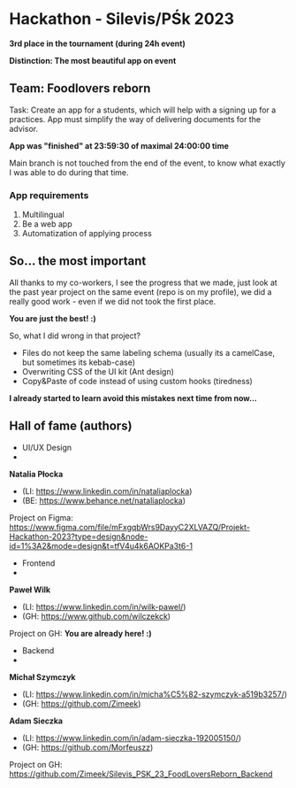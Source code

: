# Hackathon - Silevis/PŚk 2023
**3rd place in the tournament (during 24h event)**

**Distinction: The most beautiful app on event**
## Team: Foodlovers reborn 
Task: Create an app for a students, which will help with a signing up for a practices. App must simplify the way of delivering documents for the advisor.

**App was "finished" at 23:59:30 of maximal 24:00:00 time**

Main branch is not touched from the end of the event, to know what exactly I was able to do during that time.

### App requirements
1. Multilingual
2. Be a web app
3. Automatization of applying process

## So... the most important
All thanks to my co-workers, I see the progress that we made, just look at the past year project on the same event (repo is on my profile), we did a really good work - even if we did not took the first place. 

**You are just the best! :)**

So, what I did wrong in that project?
- Files do not keep the same labeling schema (usually its a camelCase, but sometimes its kebab-case)
- Overwriting CSS of the UI kit (Ant design)
- Copy&Paste of code instead of using custom hooks (tiredness)

**I already started to learn avoid this mistakes next time from now...**

## Hall of fame (authors)
- UI/UX Design
- 
**Natalia Płocka**
- (LI: https://www.linkedin.com/in/nataliaplocka)
- (BE: https://www.behance.net/nataliaplocka)

Project on Figma: https://www.figma.com/file/mFxgqbWrs9DayyC2XLVAZQ/Projekt-Hackathon-2023?type=design&node-id=1%3A2&mode=design&t=tfV4u4k6AOKPa3t6-1

- Frontend
- 
**Paweł Wilk**
- (LI: https://www.linkedin.com/in/wilk-pawel/)
- (GH: https://www.github.com/wilczekck)

Project on GH: **You are already here! :)**

- Backend
- 
**Michał Szymczyk**
- (LI: https://www.linkedin.com/in/micha%C5%82-szymczyk-a519b3257/)
- (GH: https://github.com/Zimeek)

**Adam Sieczka**
- (LI: https://www.linkedin.com/in/adam-sieczka-192005150/)
- (GH: https://github.com/Morfeuszz)


Project on GH: https://github.com/Zimeek/Silevis_PSK_23_FoodLoversReborn_Backend
